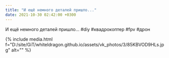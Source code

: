 ```yaml
---
title: "И ещё немного деталей пришло..."
date: 2021-10-30 02:42:00 +0300
---
```


И ещё немного деталей пришло...
#diy #квадрокоптер #fpv #дрон

{% include media.html f="D:/site/GiT/whiteldragon.github.io/assets/vk_photos/3/85KBVOD9HLs.jpg" alt="" %}

